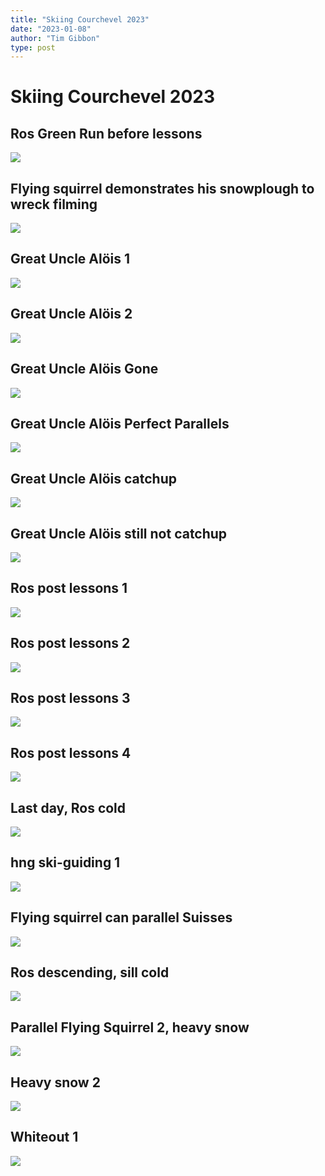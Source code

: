```yaml
---
title: "Skiing Courchevel 2023"
date: "2023-01-08"
author: "Tim Gibbon"
type: post
---
```


# Skiing Courchevel 2023

## Ros Green Run before lessons
[![](/media/blog/GH010251.MP4.jpg)](https://dkykizhhncu24.cloudfront.net/GH010251.MP4 "=400x")
## Flying squirrel demonstrates his snowplough to wreck filming
[![](/media/blog/GH010254.MP4.jpg)](https://dkykizhhncu24.cloudfront.net/GH010254.MP4 "=400x")
## Great Uncle Alöis 1
[![](/media/blog/GH010256.MP4.jpg)](https://dkykizhhncu24.cloudfront.net/GH010256.MP4 "=400x")
## Great Uncle Alöis 2
[![](/media/blog/GH010257.MP4.jpg)](https://dkykizhhncu24.cloudfront.net/GH010257.MP4 "=400x")
## Great Uncle Alöis Gone
[![](/media/blog/GH010258.MP4.jpg)](https://dkykizhhncu24.cloudfront.net/GH010258.MP4 "=400x")
## Great Uncle Alöis Perfect Parallels
[![](/media/blog/GH010259.MP4.jpg)](https://dkykizhhncu24.cloudfront.net/GH010259.MP4 "=400x")
## Great Uncle Alöis catchup
[![](/media/blog/GH010260.MP4.jpg)](https://dkykizhhncu24.cloudfront.net/GH010260.MP4 "=400x")
## Great Uncle Alöis still not catchup
[![](/media/blog/GH010261.MP4.jpg)](https://dkykizhhncu24.cloudfront.net/GH010261.MP4 "=400x")
## Ros post lessons 1
[![](/media/blog/GH010262.MP4.jpg)](https://dkykizhhncu24.cloudfront.net/GH010262.MP4 "=400x")
## Ros post lessons 2
[![](/media/blog/GH010263.MP4.jpg)](https://dkykizhhncu24.cloudfront.net/GH010263.MP4 "=400x")
## Ros post lessons 3
[![](/media/blog/GH010264.MP4.jpg)](https://dkykizhhncu24.cloudfront.net/GH010264.MP4 "=400x")
## Ros post lessons 4
[![](/media/blog/GH010266.MP4.jpg)](https://dkykizhhncu24.cloudfront.net/GH010266.MP4 "=400x")
## Last day, Ros cold
[![](/media/blog/GH010267.MP4.jpg)](https://dkykizhhncu24.cloudfront.net/GH010267.MP4 "=400x")
## hng ski-guiding 1
[![](/media/blog/GH010268.MP4.jpg)](https://dkykizhhncu24.cloudfront.net/GH010268.MP4 "=400x")
## Flying squirrel can parallel Suisses 
[![](/media/blog/GH010269.MP4.jpg)](https://dkykizhhncu24.cloudfront.net/GH010269.MP4 "=400x")
## Ros descending, sill cold
[![](/media/blog/GH010270.MP4.jpg)](https://dkykizhhncu24.cloudfront.net/GH010270.MP4 "=400x")
## Parallel Flying Squirrel 2, heavy snow
[![](/media/blog/GH010271.MP4.jpg)](https://dkykizhhncu24.cloudfront.net/GH010271.MP4 "=400x")
## Heavy snow 2
[![](/media/blog/GH010272.MP4.jpg)](https://dkykizhhncu24.cloudfront.net/GH010272.MP4 "=400x")
## Whiteout 1
[![](/media/blog/GH010273.MP4.jpg)](https://dkykizhhncu24.cloudfront.net/GH010273.MP4 "=400x")
